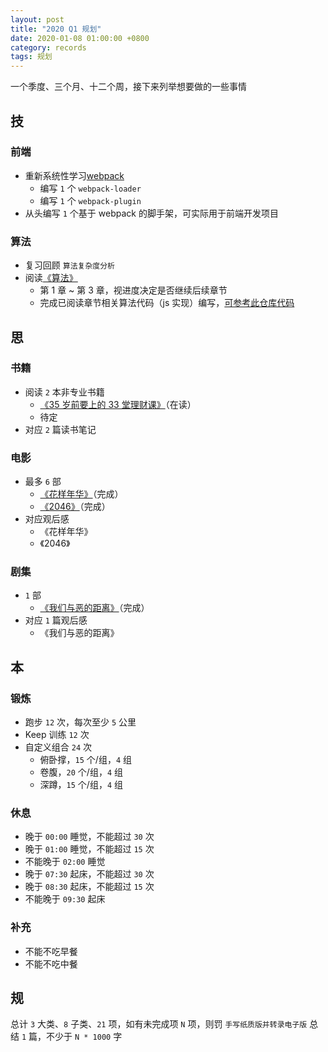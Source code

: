 ```yaml
---
layout: post
title: "2020 Q1 规划"
date: 2020-01-08 01:00:00 +0800
category: records
tags: 规划
---
```


一个季度、三个月、十二个周，接下来列举想要做的一些事情

## 技

### 前端

- 重新系统性学习[webpack](https://webpack.js.org/)
  - 编写 `1` 个 `webpack-loader`
  - 编写 `1` 个 `webpack-plugin`
- 从头编写 `1` 个基于 webpack 的脚手架，可实际用于前端开发项目

### 算法

- 复习回顾 `算法复杂度分析`
- 阅读[《算法》](https://book.douban.com/subject/19952400/)
  - 第 1 章 ~ 第 3 章，视进度决定是否继续后续章节
  - 完成已阅读章节相关算法代码（js 实现）编写，[可参考此仓库代码](https://github.com/jimmysuncpt/Algorithms)

## 思

### 书籍

- 阅读 `2` 本非专业书籍
  - [《35 岁前要上的 33 堂理财课》](https://book.douban.com/subject/3182165/)（在读）
  - 待定
- 对应 `2` 篇读书笔记

### 电影

- 最多 `6` 部
  - [《花样年华》](https://movie.douban.com/subject/1291557/)（完成）
  - [《2046》](https://movie.douban.com/subject/1291555/)（完成）
- 对应观后感
  - 《花样年华》
  - 《2046》

### 剧集

- `1` 部
  - [《我们与恶的距离》](https://movie.douban.com/subject/30181230/)（完成）
- 对应 `1` 篇观后感
  - 《我们与恶的距离》

## 本

### 锻炼

- 跑步 `12` 次，每次至少 `5` 公里
- Keep 训练 `12` 次
- 自定义组合 `24` 次
  - 俯卧撑，`15` 个/组，`4` 组
  - 卷腹，`20` 个/组，`4` 组
  - 深蹲，`15` 个/组，`4` 组

### 休息

- 晚于 `00:00` 睡觉，不能超过 `30` 次
- 晚于 `01:00` 睡觉，不能超过 `15` 次
- 不能晚于 `02:00` 睡觉
- 晚于 `07:30` 起床，不能超过 `30` 次
- 晚于 `08:30` 起床，不能超过 `15` 次
- 不能晚于 `09:30` 起床

### 补充

- 不能不吃早餐
- 不能不吃中餐

## 规

总计 `3` 大类、`8` 子类、`21` 项，如有未完成项 `N` 项，则罚 `手写纸质版并转录电子版` 总结 `1` 篇，不少于 `N * 1000` 字
